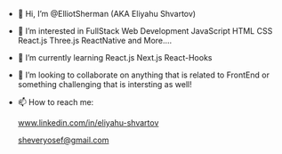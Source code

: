- 👋 Hi, I’m @ElliotSherman (AKA Eliyahu Shvartov)
- 👀 I’m interested in FullStack Web Development JavaScript HTML CSS React.js Three.js ReactNative and More....
- 🌱 I’m currently learning React.js Next.js React-Hooks
- 💞️ I’m looking to collaborate on anything that is related to FrontEnd or something challenging that is intersting as well!  
- 📫 How to reach me:

  www.linkedin.com/in/eliyahu-shvartov 
  
  sheveryosef@gmail.com

<!---
ElliotSherman/ElliotSherman is a ✨ special ✨ repository because its `README.md` (this file) appears on your GitHub profile.
You can click the Preview link to take a look at your changes.
--->
